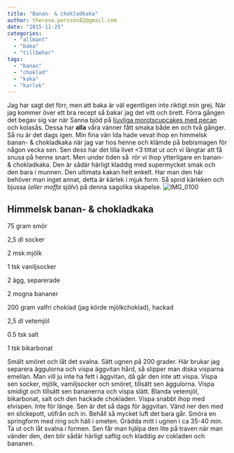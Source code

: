 ```yaml
---
title: "Banan- & chokladkaka"
author: therese.persson82@gmail.com
date: "2015-11-25"
categories: 
  - "allmant"
  - "baka"
  - "tillbehor"
tags: 
  - "banan"
  - "choklad"
  - "kaka"
  - "karlek"
---
```


Jag har sagt det förr, men att baka är väl egentligen inte riktigt min grej. När jag kommer över ett bra recept så bakar jag det vitt och brett. Förra gången det begav sig var när Sanna bjöd på [ljuvliga morotscupcakes med pecan](/posts/2015-vanskapens-ar/) och kolasås. Dessa har **alla** våra vänner fått smaka både en och två gånger. Så nu är det dags igen. Min fina vän Ida hade vevat ihop en himmelsk banan- & chokladkaka när jag var hos henne och klämde på bebismagen för någon vecka sen. Sen dess har det lilla livet <3 tittat ut och vi längtar att få snusa på henne snart. Men under tiden så  rör vi ihop ytterligare en banan- & chokladkaka. Den är sådär härligt kladdig med supermycket smak och den bara i munnen. Den ultimata kakan helt enkelt. Har man den här behöver man inget annat, detta är kärlek i mjuk form. Så sprid kärleken och bjussa (_eller moffa själv_) på denna sagolika skapelse. 
![IMG_0100](/static/img/IMG_0100-e1448487865839-1020x1360.jpg)

## Himmelsk banan- & chokladkaka

75 gram smör

2,5 dl socker

2 msk mjölk

1 tsk vaniljsocker

2 ägg, separerade

2 mogna bananer

200 gram valfri choklad (jag körde mjölkchoklad), hackad

2,5 dl vetemjöl

0.5 tsk salt

1 tsk bikarbonat

Smält smöret och låt det svalna. Sätt ugnen på 200 grader. Här brukar jag separera äggulorna och vispa äggvitan hård, så slipper man diska visparna emellan. Man vill ju inte ha fett i äggvitan, då går den inte att vispa. Vispa sen socker, mjölk, vamiljsocker och smöret, tillsätt sen äggulorna. Vispa smidigt och tillsätt sen bananerna och vispa slätt. Blanda vetemjöl, bikarbonat, salt och den hackade chokladen. Vispa snabbt ihop med elvispen. Inte för länge. Sen är det så dags för äggvitan. Vänd ner den med en slickepott, utifrån och in. Behåll så mycket luft det bara går. Smöra en springform med ring och häll i smeten. Grädda mitt i ugnen i ca 35-40 min. Ta ut och låt svalna i formen. Sen får man hjälpa den lite på traven när man vänder den, den blir sådär härligt saftig och kladdig av cokladen och bananen.
